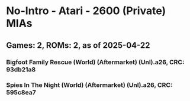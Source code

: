 # No-Intro - Atari - 2600 (Private) MIAs
## Games: 2, ROMs: 2, as of 2025-04-22

### Bigfoot Family Rescue (World) (Aftermarket) (Unl).a26, CRC: 93db21a8
### Spies In The Night (World) (Aftermarket) (Unl).a26, CRC: 595c8ea7
